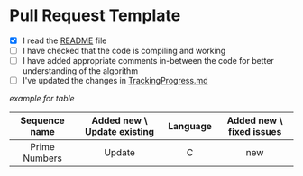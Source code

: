# Pull Request Template

- [x] I read the [README](https://github.com/Twiggecode/Integer-Sequences/blob/main/README.md) file 
- [ ]  I have checked that the code is compiling and working
- [ ]  I have added appropriate comments in-between the code for better understanding of the algorithm
- [ ]  I've updated the changes in [TrackingProgress.md](https://github.com/Twiggecode/Integer-Sequences/blob/main/TrackingProgress.md)

*example for table*

| Sequence name | Added new \ Update existing | Language | Added new \ fixed issues |
| :---: | :---: | :---: | :---: |
| Prime Numbers | Update | C | new |
